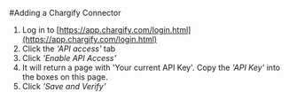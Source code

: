 #Adding a Chargify Connector
1. Log in to [https://app.chargify.com/login.html](https://app.chargify.com/login.html)
2. Click the *'API access'* tab
3. Click *'Enable API Access'*
6. It will return a page with 'Your current API Key'. Copy the *'API Key'* into the boxes on this page.
7. Click *'Save and Verify'*